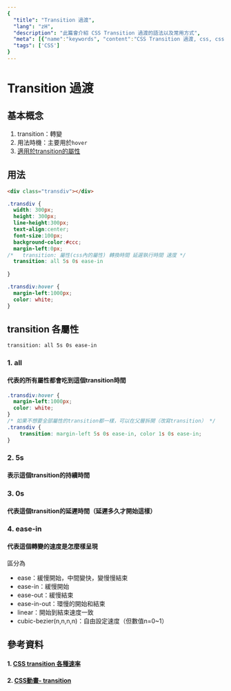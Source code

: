 ```yaml
---
{
  "title": "Transition 過渡",
  "lang": "zH",
  "description": "此篇會介紹 CSS Transition 過渡的語法以及常用方式",
  "meta": [{"name":"keywords", "content":"CSS Transition 過渡, css, css3, css Transition"}],
  "tags": ['CSS']
}
---
```

# Transition 過渡

## 基本概念
1. transition：轉變
2. 用法時機：主要用於`hover`
3. [適用於transition的屬性](https://developer.mozilla.org/en-US/docs/Web/CSS/CSS_animated_properties)

## 用法
```html
<div class="transdiv"></div>
```
```css
.transdiv {
  width: 300px;
  height: 300px;
  line-height:300px;
  text-align:center;
  font-size:100px;
  background-color:#ccc;
  margin-left:0px;
/*   transition: 屬性(css內的屬性) 轉換時間 延遲執行時間 速度 */
  transition: all 5s 0s ease-in
   
}

.transdiv:hover {
  margin-left:1000px;
  color: white;
}
```

## transition 各屬性
`transition: all 5s 0s ease-in`
### 1. all
#### 代表的所有屬性都會吃到這個transition時間
```css
.transdiv:hover {
  margin-left:1000px;
  color: white;
}
/* 如果不想要全部屬性的transition都一樣，可以在父層拆開（改寫transition） */
.transdiv {
    transition: margin-left 5s 0s ease-in, color 1s 0s ease-in;
}
```
### 2. 5s
#### 表示這個transition的持續時間

### 3. 0s 
#### 代表這個transition的延遲時間（延遲多久才開始這樣）

### 4. ease-in
#### 代表這個轉變的速度是怎麼樣呈現
區分為
* ease：緩慢開始，中間變快，變慢慢結束
* ease-in：緩慢開始
* ease-out：緩慢結束
* ease-in-out：環慢的開始和結束
* linear：開始到結束速度一致
* cubic-bezier(n,n,n,n)：自由設定速度（但數值n=0~1）

## 參考資料
#### 1. [CSS transition 各種速率](https://wcc723.github.io/css/2013/08/24/css-transtion-speed/)
#### 2. [CSS動畫- transition](https://ithelp.ithome.com.tw/articles/10200365)
